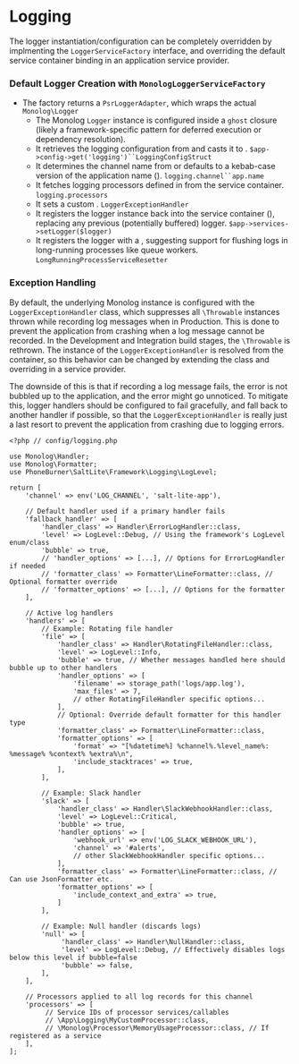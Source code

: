 # Logging

The logger instantiation/configuration can be completely overridden by implmenting
the `LoggerServiceFactory` interface, and overriding the default service container
binding in an application service provider.

### Default Logger Creation with `MonologLoggerServiceFactory`

- The factory returns a `PsrLoggerAdapter`, which wraps the actual `Monolog\Logger`
    - The Monolog `Logger` instance is configured inside a `ghost` closure (likely a framework-specific pattern for deferred execution or dependency resolution).
    - It retrieves the logging configuration from and casts it to . `$app->config->get('logging')``LoggingConfigStruct`
    - It determines the channel name from or defaults to a kebab-case version of the application name (). `logging.channel``app.name`
    - It fetches logging processors defined in from the service container. `logging.processors`
    - It sets a custom . `LoggerExceptionHandler`
    - It registers the logger instance back into the service container (), replacing any previous (potentially buffered) logger. `$app->services->setLogger($logger)`
    - It registers the logger with a , suggesting support for flushing logs in long-running processes like queue workers. `LongRunningProcessServiceResetter`

### Exception Handling
By default, the underlying Monolog instance is configured with the 
`LoggerExceptionHandler` class, which suppresses all `\Throwable` instances thrown
while recording log messages when in Production. This is done to prevent the 
application from crashing when a log message cannot be recorded. In the Development
and Integration build stages, the `\Throwable` is rethrown. The instance of the
`LoggerExceptionHandler` is resolved from the container, so this behavior can be
changed by extending the class and overriding in a service provider.

The downside of this is that if recording a log message fails, the error is not
bubbled up to the application, and the error might go unnoticed. To mitigate this,
logger handlers should be configured to fail gracefully, and fall back to another
handler if possible, so that the `LoggerExceptionHandler` is really just a last
resort to prevent the application from crashing due to logging errors.

    <?php // config/logging.php

    use Monolog\Handler;
    use Monolog\Formatter;
    use PhoneBurner\SaltLite\Framework\Logging\LogLevel;

    return [
        'channel' => env('LOG_CHANNEL', 'salt-lite-app'),

        // Default handler used if a primary handler fails
        'fallback_handler' => [
            'handler_class' => Handler\ErrorLogHandler::class,
            'level' => LogLevel::Debug, // Using the framework's LogLevel enum/class
            'bubble' => true,
            // 'handler_options' => [...], // Options for ErrorLogHandler if needed
            // 'formatter_class' => Formatter\LineFormatter::class, // Optional formatter override
            // 'formatter_options' => [...], // Options for the formatter
        ],

        // Active log handlers
        'handlers' => [
            // Example: Rotating file handler
            'file' => [
                'handler_class' => Handler\RotatingFileHandler::class,
                'level' => LogLevel::Info,
                'bubble' => true, // Whether messages handled here should bubble up to other handlers
                'handler_options' => [
                    'filename' => storage_path('logs/app.log'),
                    'max_files' => 7,
                    // other RotatingFileHandler specific options...
                ],
                // Optional: Override default formatter for this handler type
                'formatter_class' => Formatter\LineFormatter::class,
                'formatter_options' => [
                    'format' => "[%datetime%] %channel%.%level_name%: %message% %context% %extra%\n",
                    'include_stacktraces' => true,
                ],
            ],

            // Example: Slack handler
            'slack' => [
                'handler_class' => Handler\SlackWebhookHandler::class,
                'level' => LogLevel::Critical,
                'bubble' => true,
                'handler_options' => [
                    'webhook_url' => env('LOG_SLACK_WEBHOOK_URL'),
                    'channel' => '#alerts',
                    // other SlackWebhookHandler specific options...
                ],
                'formatter_class' => Formatter\LineFormatter::class, // Can use JsonFormatter etc.
                'formatter_options' => [
                    'include_context_and_extra' => true,
                ]
            ],

            // Example: Null handler (discards logs)
            'null' => [
                 'handler_class' => Handler\NullHandler::class,
                 'level' => LogLevel::Debug, // Effectively disables logs below this level if bubble=false
                 'bubble' => false,
            ],
        ],

        // Processors applied to all log records for this channel
        'processors' => [
             // Service IDs of processor services/callables
             // \App\Logging\MyCustomProcessor::class,
             // \Monolog\Processor\MemoryUsageProcessor::class, // If registered as a service
        ],
    ];